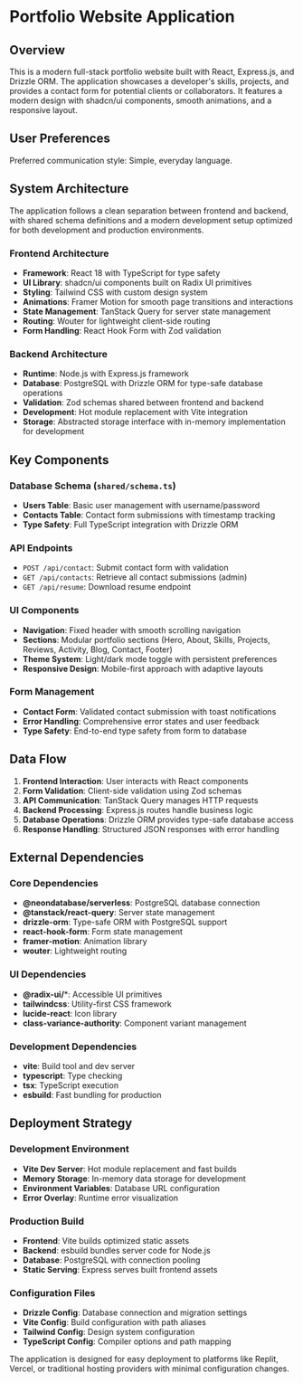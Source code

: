 # Portfolio Website Application

## Overview

This is a modern full-stack portfolio website built with React, Express.js, and Drizzle ORM. The application showcases a developer's skills, projects, and provides a contact form for potential clients or collaborators. It features a modern design with shadcn/ui components, smooth animations, and a responsive layout.

## User Preferences

Preferred communication style: Simple, everyday language.

## System Architecture

The application follows a clean separation between frontend and backend, with shared schema definitions and a modern development setup optimized for both development and production environments.

### Frontend Architecture
- **Framework**: React 18 with TypeScript for type safety
- **UI Library**: shadcn/ui components built on Radix UI primitives
- **Styling**: Tailwind CSS with custom design system
- **Animations**: Framer Motion for smooth page transitions and interactions
- **State Management**: TanStack Query for server state management
- **Routing**: Wouter for lightweight client-side routing
- **Form Handling**: React Hook Form with Zod validation

### Backend Architecture
- **Runtime**: Node.js with Express.js framework
- **Database**: PostgreSQL with Drizzle ORM for type-safe database operations
- **Validation**: Zod schemas shared between frontend and backend
- **Development**: Hot module replacement with Vite integration
- **Storage**: Abstracted storage interface with in-memory implementation for development

## Key Components

### Database Schema (`shared/schema.ts`)
- **Users Table**: Basic user management with username/password
- **Contacts Table**: Contact form submissions with timestamp tracking
- **Type Safety**: Full TypeScript integration with Drizzle ORM

### API Endpoints
- `POST /api/contact`: Submit contact form with validation
- `GET /api/contacts`: Retrieve all contact submissions (admin)
- `GET /api/resume`: Download resume endpoint

### UI Components
- **Navigation**: Fixed header with smooth scrolling navigation
- **Sections**: Modular portfolio sections (Hero, About, Skills, Projects, Reviews, Activity, Blog, Contact, Footer)
- **Theme System**: Light/dark mode toggle with persistent preferences
- **Responsive Design**: Mobile-first approach with adaptive layouts

### Form Management
- **Contact Form**: Validated contact submission with toast notifications
- **Error Handling**: Comprehensive error states and user feedback
- **Type Safety**: End-to-end type safety from form to database

## Data Flow

1. **Frontend Interaction**: User interacts with React components
2. **Form Validation**: Client-side validation using Zod schemas
3. **API Communication**: TanStack Query manages HTTP requests
4. **Backend Processing**: Express.js routes handle business logic
5. **Database Operations**: Drizzle ORM provides type-safe database access
6. **Response Handling**: Structured JSON responses with error handling

## External Dependencies

### Core Dependencies
- **@neondatabase/serverless**: PostgreSQL database connection
- **@tanstack/react-query**: Server state management
- **drizzle-orm**: Type-safe ORM with PostgreSQL support
- **react-hook-form**: Form state management
- **framer-motion**: Animation library
- **wouter**: Lightweight routing

### UI Dependencies
- **@radix-ui/***: Accessible UI primitives
- **tailwindcss**: Utility-first CSS framework
- **lucide-react**: Icon library
- **class-variance-authority**: Component variant management

### Development Dependencies
- **vite**: Build tool and dev server
- **typescript**: Type checking
- **tsx**: TypeScript execution
- **esbuild**: Fast bundling for production

## Deployment Strategy

### Development Environment
- **Vite Dev Server**: Hot module replacement and fast builds
- **Memory Storage**: In-memory data storage for development
- **Environment Variables**: Database URL configuration
- **Error Overlay**: Runtime error visualization

### Production Build
- **Frontend**: Vite builds optimized static assets
- **Backend**: esbuild bundles server code for Node.js
- **Database**: PostgreSQL with connection pooling
- **Static Serving**: Express serves built frontend assets

### Configuration Files
- **Drizzle Config**: Database connection and migration settings
- **Vite Config**: Build configuration with path aliases
- **Tailwind Config**: Design system configuration
- **TypeScript Config**: Compiler options and path mapping

The application is designed for easy deployment to platforms like Replit, Vercel, or traditional hosting providers with minimal configuration changes.